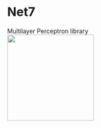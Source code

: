 # Net7
Multilayer Perceptron  library
<br>
<img src="https://upload.wikimedia.org/wikipedia/commons/thumb/9/9e/Complete_graph_K7.svg/800px-Complete_graph_K7.svg.png" width="200">
